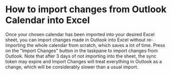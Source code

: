 # How to import changes from Outlook Calendar into Excel

Once your chosen calendar has been imported into your desired Excel sheet, you can import changes made in Outlook into Excel without re-importing the whole calendar from scratch, which saves a lot of time. Press on the "Import Changes" button in the taskpane to import changes from Outlook. Note that after 3 days of not importing into the sheet, the sync token may expire and Import Changes will treat everything in Outlook as a change, which will be considerably slower than a usual import.
